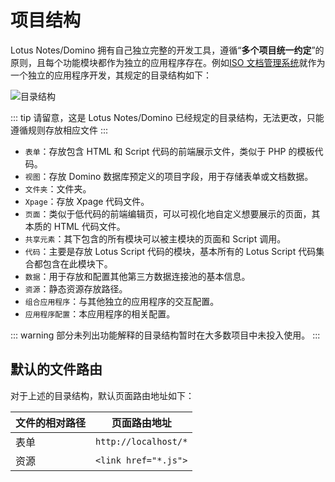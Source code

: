 # 项目结构

Lotus Notes/Domino 拥有自己独立完整的开发工具，遵循“**多个项目统一约定**”的原则，且每个功能模块都作为独立的应用程序存在。例如[ISO 文档管理系统](/)就作为一个独立的应用程序开发，其规定的目录结构如下：

![目录结构](/Lotus/directory.png)

::: tip
请留意，这是 Lotus Notes/Domino 已经规定的目录结构，无法更改，只能遵循规则存放相应文件
:::

- `表单`：存放包含 HTML 和 Script 代码的前端展示文件，类似于 PHP 的模板代码。
- `视图`：存放 Domino 数据库预定义的项目字段，用于存储表单或文档数据。
- `文件夹`：文件夹。
- `Xpage`：存放 Xpage 代码文件。
- `页面`：类似于低代码的前端编辑页，可以可视化地自定义想要展示的页面，其本质的 HTML 代码文件。
- `共享元素`：其下包含的所有模块可以被主模块的页面和 Script 调用。
- `代码`：主要是存放 Lotus Script 代码的模块，基本所有的 Lotus Script 代码集合都包含在此模块下。
- `数据`：用于存放和配置其他第三方数据连接池的基本信息。
- `资源`：静态资源存放路径。
- `组合应用程序`：与其他独立的应用程序的交互配置。
- `应用程序配置`：本应用程序的相关配置。

::: warning
部分未列出功能解释的目录结构暂时在大多数项目中未投入使用。
:::

## 默认的文件路由

对于上述的目录结构，默认页面路由地址如下：

| 文件的相对路径 |     页面路由地址     |
| -------------- | :------------------: |
| 表单           | `http://localhost/*` |
| 资源           | `<link href="*.js">` |
